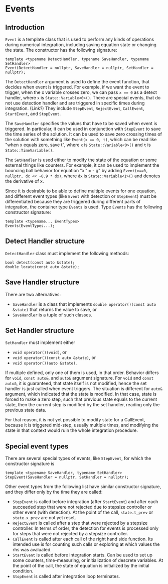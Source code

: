 # Events        

## Introduction

```Event``` is a template class that is used to perform any kinds of operations during numerical integration, including saving equation state or changing the state. The constructor has the following signature:

```
template <typename DetectHandler, typename SaveHandler, typename SetHandler>
Event(DetectHandler = nullptr, SaveHandler = nullptr, SetHandler = nullptr);
```

The ```DetectHandler``` argument is used to define the event function, that decides when event is triggered. For example, if we want the event to trigger, when the x variable crosses zero, we can pass ```x == 0``` as a detect handler, where ```x``` is ```State::Variable<0>()```. There are special events, that do not use detection handler and are triggered in specific times during integration. (Link?) They include ```StepEvent```, ```RejectEvent```, ```CallEvent```, ```StartEvent```, and ```StopEvent```.

The ```SaveHandler``` specifies the values that have to be saved when event is triggered. In particular, it can be used in conjunction with ```StepEvent``` to save the time series of the solution. It can be used to save zero crossing times of the solution with something like ```Event(x == 0, t)```, which can be read like "when x equals zero, save t", where ```x``` is ```State::Variable<0>()``` and ```t``` is ```State::TimeVariable()```.

The ```SetHandler``` is used either to modify the state of the equation or some external things like counters. For example, it can be used to implement the bouncing ball behavior for equation "x'' = - g" by adding ```Event(x==0, nullptr, dx << -0.9 * dx)```, where ```dx``` is ```State::Variable<1>()``` and denotes the derivative of x.

Since it is desirable to be able to define multiple events for one equation, and different event types (like ```Event``` with detection or ```StepEvent```) must be differentiated because they are triggered during different parts of integration, the container type ```Events``` is used. Type ```Events``` has the following constructor signature:
```
template <typename... EventTypes>
Events(EventTypes...);
```

## Detect Handler structure

```DetectHandler``` class must implement the following methods:

```
bool detect(const auto &state); 
double locate(const auto &state);
```


## Save Handler structure

There are two alternatives:
- ```SaveHandler``` is a class that implements ```double operator()(const auto &state)``` that returns the value to save, or
- ```SaveHandler``` is a tuple of such classes.

## Set Handler structure

```SetHandler``` must implement either
- `void operator()(void)`, or
- `void operator()(const auto &state)`, or
- `void operator()(auto &state)`.

If multiple defined, only one of them is used, in that order. Behavior differs for `void`, `const auto&`, and `auto&` argument signature. For `void` and `const auto&`, it is guaranteed, that state itself is not modified, hence the set handler is just called when event triggers. The situation is different for `auto&` argument, which indicated that the state is modified. In that case, state is forced to make a zero step, such that previous state equals to the current state, then the current step is modified by the set handler, reading only the previous state data. 

For that reason, it is not yet possible to modify state for a CallEvent, because it is triggered mid-step, usually multiple times, and modifying the state in that context would ruin the whole integration procedure.

## Special event types

There are several special types of events, like ```StepEvent```, for which the constructor signature is

```
template <typename SaveHandler, typename SetHandler>
StepEvent(SaveHandler = nullptr, SetHandler = nullptr);
```

Other event types from the following list have similar constructor signature, and they differ only by the time they are called:
- ```StepEvent``` is called before integration (after ```StartEvent```) and after each succeeded step that were not rejected due to stepsize controller or other event (with detection). At the point of the call, ```state.t_prev``` or ```state.x_prev``` are not yet reset.
- ```RejectEvent``` is called after a step that were rejected by a stepsize controller. In terms of order, the detection for events is processed only for steps that were not rejected by a stepsize controller.
- ```CallEvent``` is called after each call of the right hand side function. Its intended use is for counting such calls or exploring at which values the rhs was avaluated.
- ```StartEvent``` is called before integration starts. Can be used to set up some counters, time-measuring, or initialization of descrete variables. At the point of the call, the state of equation is initialized by the initial condition.
- ```StopEvent``` is called after integration loop terminates.


